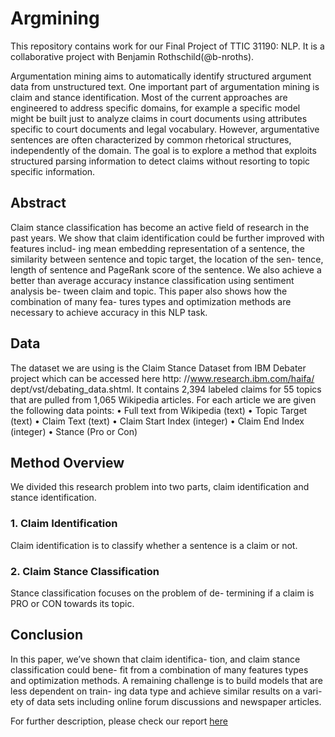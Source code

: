 # Argmining
This repository contains work for our Final Project of TTIC 31190: NLP. It is a collaborative project with Benjamin Rothschild(@b-nroths).

Argumentation mining aims to automatically identify structured argument data from unstructured text. One important part of argumentation mining is claim and stance identification. Most of the current approaches are engineered to address specific domains, for example a specific model might be built just to analyze claims in court documents using attributes specific to court documents and legal vocabulary. However, argumentative sentences are often characterized by common rhetorical structures, independently of the domain. The goal is to explore a method that exploits structured parsing information to detect claims without resorting to topic specific information.

## Abstract
Claim stance classification has become an active field of research in the past years. We show that claim identification could be further improved with features includ- ing mean embedding representation of a sentence, the similarity between sentence and topic target, the location of the sen- tence, length of sentence and PageRank score of the sentence. We also achieve a better than average accuracy instance classification using sentiment analysis be- tween claim and topic. This paper also shows how the combination of many fea- tures types and optimization methods are necessary to achieve accuracy in this NLP task.

## Data
The dataset we are using is the Claim Stance Dataset from IBM Debater project which can be accessed here http: //www.research.ibm.com/haifa/ dept/vst/debating_data.shtml. It contains 2,394 labeled claims for 55 topics that are pulled from 1,065 Wikipedia articles. For each article we are given the following data points:
• Full text from Wikipedia (text) • Topic Target (text)
• Claim Text (text)
• Claim Start Index (integer)
• Claim End Index (integer)
• Stance (Pro or Con)

## Method Overview
We divided this research problem into two parts, claim identification and stance identification.
### 1. Claim Identification
Claim identification is to classify whether a sentence is a claim or not.

### 2. Claim Stance Classification
Stance classification focuses on the problem of de- termining if a claim is PRO or CON towards its topic.

## Conclusion
In this paper, we’ve shown that claim identifica- tion, and claim stance classification could bene- fit from a combination of many features types and optimization methods. A remaining challenge is to build models that are less dependent on train- ing data type and achieve similar results on a vari- ety of data sets including online forum discussions and newspaper articles.

For further description, please check our report [here](https://github.com/julia-zhou/Argmining/blob/master/paper/Argmining_report.pdf)
